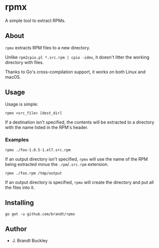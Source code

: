 # rpmx

A simple tool to extract RPMs.


## About

`rpmx` extracts RPM files to a new directory.

Unlike `rpm2cpio.pl *.src.rpm | cpio -idmv`, it doesn't litter the working directory with files.

Thanks to Go's cross-compilation support, it works on both Linux and macOS.


## Usage

Usage is simple:

    rpmx <src_file> [dest_dir]

If a destination isn't specified, the contents will be extracted to a directory with the name listed in the RPM's header.

### Examples

    rpmx ./foo-1.0.5-1.el7.src.rpm

If an output directory isn't specified, `rpmx` will use the name of the RPM being extracted minus the `.rpm`/`.src.rpm` extension.

    rpmx ./foo.rpm /tmp/output

If an output directory is specified, `rpmx` will create the directory and put all the files into it.


## Installing

    go get -u github.com/brandt/rpmx


## Author

- J. Brandt Buckley
